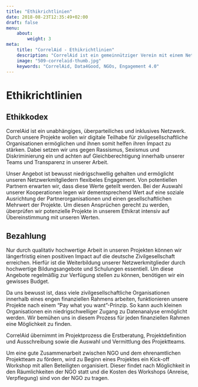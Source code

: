```yaml
---
title: "Ethikrichtlinien"
date: 2018-08-23T12:35:49+02:00
draft: false
menu: 
    about:
        weight: 3
meta:
    title: "CorrelAid - Ethikrichtlinien"
    description: "CorrelAid ist ein gemeinnütziger Verein mit einem Netzwerk von 650 ehrenamtlichen DatenanalystInnen."
    image: "509-correlaid-thumb.jpg"
    keywords: "CorrelAid, Data4Good, NGOs, Engagement 4.0"
---
```


# Ethikrichtlinien

## Ethikkodex

CorrelAid ist ein unabhängiges, überparteiliches und inklusives Netzwerk. Durch unsere Projekte wollen wir digitale Teilhabe für zivilgesellschaftliche Organisationen ermöglichen und ihnen somit helfen ihren Impact zu stärken. Dabei setzen wir uns gegen Rassismus, Sexismus und Diskriminierung ein und achten auf Gleichberechtigung innerhalb unserer Teams und Transparenz in unserer Arbeit.

Unser Angebot ist bewusst niedrigschwellig gehalten und ermöglicht unseren Netzwerkmitgliedern flexibeles Engagement. Von potentiellen Partnern erwarten wir, dass diese Werte geteilt werden. Bei der Auswahl unserer Kooperationen legen wir dementsprechend Wert auf eine soziale Ausrichtung der Partnerorganisationen und einen gesellschaftlichen Mehrwert der Projekte. Um diesen Ansprüchen gerecht zu werden, überprüfen wir potenzielle Projekte in unserem Ethikrat intensiv auf Übereinstimmung mit unseren Werten.

## Bezahlung

Nur durch qualitativ hochwertige Arbeit in unseren Projekten können wir längerfristig einen positiven Impact auf die deutsche Zivilgesellschaft erreichen. Hierfür ist die Weiterbildung unserer Netzwerkmitglieder durch hochwertige Bildungsangebote und Schulungen essentiell. Um diese Angebote regelmäßig zur Verfügung stellen zu können, benötigen wir ein gewisses Budget.

Da uns bewusst ist, dass viele zivilgesellschaftliche Organisationen innerhalb eines engen finanziellen Rahmens arbeiten, funktionieren unsere Projekte nach einem “Pay what you want”-Prinzip. So kann auch kleinen Organisationen ein niedrigschwelliger Zugang zu Datenanalyse ermöglicht werden. Wir bemühen uns in diesem Prozess für jeden finanziellen Rahmen eine Möglichkeit zu finden.

CorrelAid übernimmt im Projektprozess die Erstberatung, Projektdefinition und Ausschreibung sowie die Auswahl und Vermittlung des Projektteams.

Um eine gute Zusammenarbeit zwischen NGO und dem ehrenamtlichen Projektteam zu fördern, wird zu Beginn eines Projektes ein Kick-off Workshop mit allen Beteiligten organisiert. Dieser findet nach Möglichkeit in den Räumlichkeiten der NGO statt und die Kosten des Workshops (Anreise, Verpflegung) sind von der NGO zu tragen.
